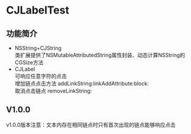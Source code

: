# CJLabelTest 

## 功能简介
* NSString+CJString <br/>
类扩展提供了NSMutableAttributedString属性封装、动态计算NSString的CGSize方法
* CJLabel<br/>
可响应任意字符的点击<br/>
增加链点点击方法 addLinkString:linkAddAttribute:block:<br/>
取消点击链点 removeLinkString:<br/>

## V1.0.0
v1.0.0版本注意：文本内存在相同链点时只有首次出现的链点能够响应点击
